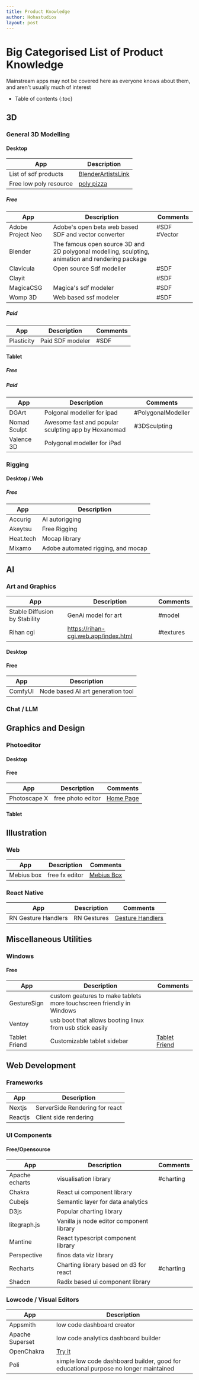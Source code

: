 ```yaml
---
title: Product Knowledge
author: Hohastudios
layout: post
---
```



# Big Categorised List of Product Knowledge
Mainstream apps may not be covered here as everyone knows about them, and aren't usually much of interest

* Table of contents
{:toc}

## 3D

### General 3D Modelling
#### Desktop

|App| Description|
|---|---|
|List of sdf products | [BlenderArtistsLink](https://blenderartists.org/t/the-big-magicacsg-and-sdf-modeling-thread/1293075/1)|
|Free low poly resource | [poly pizza](https://poly.pizza)|
##### Free

|App| Description|Comments|
|---|---|---|
|Adobe Project Neo | Adobe's open beta web based SDF and vector converter | #SDF #Vector|
|Blender | The famous open source 3D and 2D polygonal modelling, sculpting, animation and rendering package |
|Clavicula | Open source Sdf modeller | #SDF |
|Clayit | | #SDF |
|MagicaCSG | Magica's sdf modeler | #SDF |
|Womp 3D | Web based ssf modeler | #SDF |


##### Paid

|App| Description|Comments|
|---|---|---|
|Plasticity | Paid SDF modeler | #SDF |

#### Tablet

##### Free


##### Paid

|App| Description|Comments|
|---|---|---|
|DGArt | Polgonal modeller for ipad | #PolygonalModeller||
|Nomad Sculpt | Awesome fast and popular sculpting app by Hexanomad| #3DSculpting|
|Valence 3D | Polygonal modeller for iPad||

### Rigging

#### Desktop / Web
##### Free

|App| Description|
|---|---|
|Accurig | AI autorigging |
|Akeytsu | Free Rigging |
|Heat.tech | Mocap library |
|Mixamo | Adobe automated rigging, and mocap |


## AI

### Art and Graphics

|App| Description|Comments|
|---|---|---|
|Stable Diffusion by Stability | GenAi model for art | #model|
|Rihan cgi| https://rihan-cgi.web.app/index.html | #textures |
	
#### Desktop

#### Free

|App| Description|
|---|---|
|ComfyUI | Node based AI art generation tool |
    

### Chat / LLM

## Graphics and Design

### Photoeditor

#### Desktop

#### Free

|App| Description|Comments|
|---|---|---|
| Photoscape X| free photo editor| [Home Page](http://x.photoscape.org)|

#### Tablet

## Illustration

### Web

|App| Description|Comments|
|---|---|---|
| Mebius box | free fx editor | [Mebius Box](https://mebiusbox.github.io/contents/EffectTextureMaker/)|

### React Native

|App| Description|Comments|
|---|---|---|
| RN Gesture Handlers | RN Gestures | [Gesture Handlers](https://docs.swmansion.com/react-native-gesture-handler/)|

## Miscellaneous Utilities

### Windows

#### Free

|App| Description|Comments|
|---|---|---|
|GestureSign | custom geatures to make tablets more touchscreen friendly in Windows ||
|Ventoy | usb boot that allows booting linux from usb stick easily ||
|Tablet Friend | Customizable tablet sidebar | [Tablet Friend](https://github.com/Martenfur/TabletFriend)|

## Web Development

### Frameworks

|App| Description|
|---|---|
|Nextjs | ServerSide Rendering for react |
|Reactjs | Client side rendering |


### UI Components

#### Free/Opensource

|App| Description|Comments|
|---|---|---|
|Apache echarts | visualisation library | #charting|
|Chakra | React ui component library | |
|Cubejs | Semantic layer for data analytics | |
|D3js | Popular charting library ||
|litegraph.js | Vanilla js node editor component library ||
|Mantine | React typescript component library ||
|Perspective | finos data viz library||
|Recharts | Charting library based on d3 for react |#charting |
|Shadcn| Radix based ui component library ||



### Lowcode / Visual Editors

|App| Description|
|---|---|
|Appsmith | low code dashboard creator |
|Apache Superset | low code analytics dashboard builder |
|OpenChakra | [Try it](https://v1.openchakra.app/) |
|Poli | simple low code dashboard builder, good for educational purpose no longer maintained |
